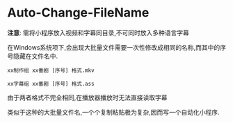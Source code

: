 # Auto-Change-FileName
**注意**:
需将小程序放入视频和字幕同目录,不可同时放入多种语言字幕


在Windows系统项下,会出现大批量文件需要一次性修改成相同的名称,而其中的序号隐藏在文件名中.

`xx制作组 xx番剧 [序号] 格式.mkv`

`xx字幕组 xx番剧 [序号] 格式.ass`

由于两者格式不完全相同,在播放器播放时无法直接读取字幕

类似于这种的大批量文件名,一个个复制粘贴极为复杂,因而写一个自动化小程序.
